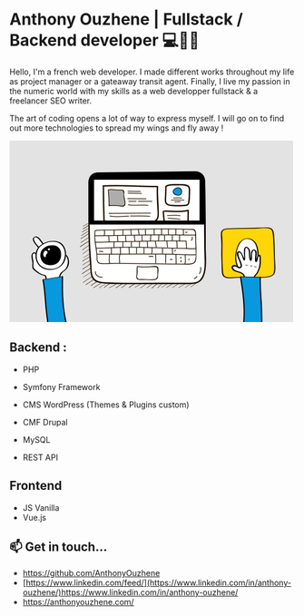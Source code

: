 # Anthony Ouzhene | Fullstack / Backend developer 💻👋🚀

Hello, I'm a french web developer. I made different works throughout my life as project manager or a gateaway transit agent.
Finally, I live my passion in the numeric world with my skills as a web developper fullstack & a freelancer SEO writer.

The art of coding opens a lot of way to express myself. I will go on to find out more technologies to spread my wings and fly away !


![Cover](https://github.com/AnthonyOuzhene/AnthonyOuzhene/blob/main/img/code2.gif)


## Backend :
-  PHP
-  Symfony Framework
-  CMS WordPress (Themes & Plugins custom)
-  CMF Drupal
  
- MySQL
- REST API

## Frontend
- JS Vanilla
- Vue.js

## 📫 Get in touch...

- https://github.com/AnthonyOuzhene
- [https://www.linkedin.com/feed/](https://www.linkedin.com/in/anthony-ouzhene/)https://www.linkedin.com/in/anthony-ouzhene/
- https://anthonyouzhene.com/
